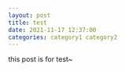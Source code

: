 ```yaml
---
layout: post
title: test
date: 2021-11-17 12:37:00
categories: category1 category2
---
```


this post is for test~

